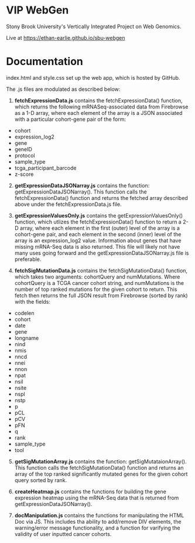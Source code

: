 # VIP WebGen
Stony Brook University's Vertically Integrated Project on Web Genomics.

Live at https://ethan-earlie.github.io/sbu-webgen


# Documentation

index.html and style.css set up the web app, which is hosted by GitHub.

The .js files are modulated as described below:

1) **fetchExpressionData.js** contains the fetchExpressionData() function, which returns the following mRNASeq-associated data from Firebrowse as a 1-D array, where each element of the array is a JSON associated with a particular cohort-gene pair of the form:
* cohort
* expression_log2
* gene
* geneID
* protocol
* sample_type
* tcga_participant_barcode
* z-score

2) **getExpressionDataJSONarray.js** contains the function: getExpressionDataJSONarray(). This function calls the fetchExpressionData() function and returns the fetched array described above under the fetchExpressionData.js file.

3) **getExpressionValuesOnly.js** contains the getExpressionValuesOnly() function, which utlizes the fetchExpressionData() function to return a 2-D array, where each element in the first (outer) level of the array is a cohort-gene pair, and each element in the second (inner) level of the array is an expression_log2 value. Information about genes that have missing mRNA-Seq data is also returned. This file will likely not have many uses going forward and the getExpressionDataJSONarray.js file is preferable.

4) **fetchSigMutationData.js** contains the fetchSigMutationData() function, which takes two arguments: cohortQuery and numMutations. Where cohortQuery is a TCGA cancer cohort string, and numMutations is the number of top ranked mutations for the given cohort to return. This fetch then returns the full JSON result from Firebrowse (sorted by rank) with the fields:
* codelen
* cohort
* date
* gene
* longname
* nind
* nmis
* nncd
* nnei
* nnon
* npat
* nsil
* nsite
* nspl
* nstp
* p
* pCL
* pCV
* pFN
* q
* rank
* sample_type
* tool

5) **getSigMutationArray.js** contains the function: getSigMutataionArray(). This function calls the fetchSigMutationData() function and returns an array of the top ranked significantly mutated genes for the given cohort query sorted by rank.

6) **createHeatmap.js** contains the functions for building the gene expression heatmap using the mRNA-Seq data that is returned from getExpressionDataJSONarray().

7) **docManipulation.js** contains the functions for manipulating the HTML Doc via JS. This includes tha ability to add/remove DIV elements, the warning/error message functionality, and a function for varifying the validity of user inputted cancer cohorts.
